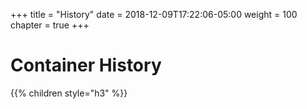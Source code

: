 +++
title = "History"
date = 2018-12-09T17:22:06-05:00
weight = 100
chapter = true
+++

# Container History

{{% children style="h3" %}}
